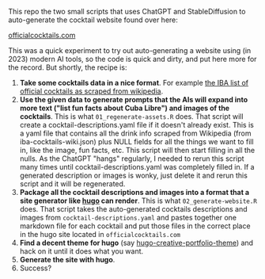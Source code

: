 This repo the two small scripts that uses ChatGPT and StableDiffusion to auto-generate the
cocktail website found over here:

[officialcocktails.com](https://cozy-chebakia-f26ec7.netlify.app/)

This was a quick experiment to try out auto-generating a website using (in 2023) modern AI tools, so the code is quick and dirty, and put here more for the record. But shortly, the recipe is:

1. **Take some cocktails data in a nice format**. For example [the IBA list of official cocktails as scraped from wikipedia](https://github.com/rasmusab/iba-cocktails).
2. **Use the given data to generate prompts that the AIs will expand into more text ("list fun facts about Cuba Libre") and images of the cocktails**. This is what `01_regenerate-assets.R` does. That script will create a cocktail-descriptions.yaml file if it doesn't already exist. This is a yaml file that contains all the drink info scraped from Wikipedia (from iba-cocktails-wiki.json) plus NULL fields for all the things we want to fill in, like the image, fun facts, etc. This script will then start filling in all the nulls. As the ChatGPT "hangs" regularly, I needed to rerun this script many times until cocktail-descriptions.yaml was completely filled in. If a generated description or images is wonky, just delete it and rerun this script and it will be regenerated.
3. **Package all the cocktail descriptions and images into a format that a site generator like [hugo](https://gohugo.io/) can render**. This is what `02_generate-website.R` does. That script takes the auto-generated cocktails descriptions and images from  `cocktail-descriptions.yaml` and pastes together one markdown file for each cocktail and put those files in the correct place in the hugo site located in `officialcocktails.com`
4. **Find a decent theme for hugo** (say [hugo-creative-portfolio-theme](https://github.com/kishaningithub/hugo-creative-portfolio-theme)) and hack on it until it does what you want.
5. **Generate the site with hugo**.
6. Success?

